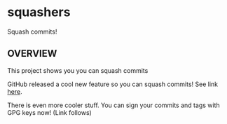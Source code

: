 # squashers
Squash commits!

## OVERVIEW

This project shows you you can squash commits

GitHub released a cool new feature so you can squash commits!
See link [here](https://github.com/blog/2141-squash-your-commits).

There is even more cooler stuff. You can sign your commits and tags with GPG keys now!
(Link follows)
